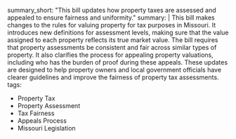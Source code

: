 summary_short: "This bill updates how property taxes are assessed and appealed to ensure fairness and uniformity."
summary: |
  This bill makes changes to the rules for valuing property for tax purposes in Missouri. It introduces new definitions for assessment levels, making sure that the value assigned to each property reflects its true market value. The bill requires that property assessments be consistent and fair across similar types of property. It also clarifies the process for appealing property valuations, including who has the burden of proof during these appeals. These updates are designed to help property owners and local government officials have clearer guidelines and improve the fairness of property tax assessments.
tags:
  - Property Tax
  - Property Assessment
  - Tax Fairness
  - Appeals Process
  - Missouri Legislation
